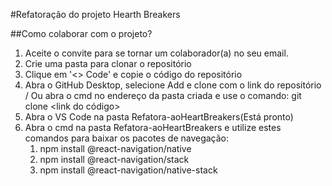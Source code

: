 #Refatoração do projeto Hearth Breakers

##Como colaborar com o projeto?
1. Aceite o convite para se tornar um colaborador(a) no seu email.
2. Crie uma pasta para clonar o repositório
3. Clique em '<> Code' e copie o código do repositório
4. Abra o GitHub Desktop, selecione Add e clone com o link do repositório / Ou abra o cmd no endereço da pasta criada e use o comando: git clone <link do código>
5. Abra o VS Code na pasta Refatora-aoHeartBreakers(Está pronto)
6. Abra o cmd na pasta Refatora-aoHeartBreakers e utilize estes comandos para baixar os pacotes de navegação:
    1. npm install @react-navigation/native
    2. npm install @react-navigation/stack
    3. npm install @react-navigation/native-stack
    
    
